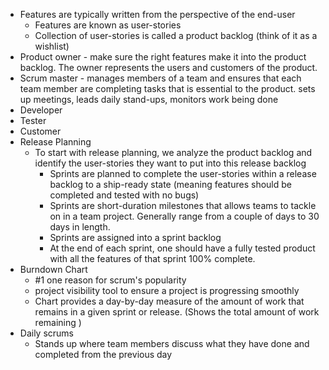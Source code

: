 - Features are typically written from the perspective of the end-user
	- Features are known as user-stories
	- Collection of user-stories is called a product backlog (think of it as a wishlist)
- Product owner - make sure the right features make it into the product backlog. The owner represents the users and customers of the product.
- Scrum master - manages members of a team and ensures that each team member are completing tasks that is essential to the product. sets up meetings, leads daily stand-ups, monitors work being done
- Developer
- Tester
- Customer
- Release Planning
	- To start with release planning, we analyze the product backlog and identify the user-stories they want to put into this release backlog
		- Sprints are planned to complete the user-stories within a release backlog to a ship-ready state (meaning features should be completed and tested with no bugs)
		- Sprints are short-duration milestones that allows teams to tackle on in a team project. Generally range from a couple of days to 30 days in length. 
		- Sprints are assigned into a sprint backlog
		- At the end of each sprint, one should have a fully tested product with all the features of that sprint 100% complete.
- Burndown Chart 
	- #1 one reason for scrum's popularity
	- project visibility tool to ensure a project is progressing smoothly
	- Chart provides a day-by-day measure of the amount of work that remains in a given sprint or release.  (Shows the total amount of work remaining )
- Daily scrums
	- Stands up where team members discuss what they have done and completed from the previous day